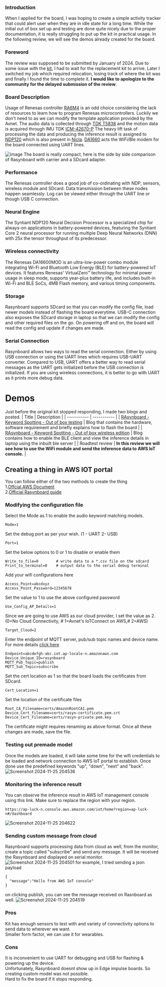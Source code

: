 ### Introduction
When I applied for the board, I was hoping to create a simple activity tracker that could alert user when they are in idle state for a long time. While the initial out of box set up and testing are done quite nicely due to the proper documentation, it is really struggling to put up the kit in practical usage. In the following review, we will see the demos already created for the board. <br>

### Foreword
The review was supposed to be submitted by January of 2024. Due to some issue with the [kit](https://community.element14.com/products/devtools/avnetboardscommunity/avnetboard-forums/f/rasynboard/54224/rasynboard-stopped-working), I had to wait for the replacement kit to arrive. Later I switched my job which required relocation, losing track of where the kit was and finally I found the time to complete it. **I would like to apologize to the community for the delayed submission of the review**.<br> 

### Board Description
Usage of Renesas controller [RA6M4](https://www.renesas.com/en/products/microcontrollers-microprocessors/ra-cortex-m-mcus/ra6m4-200mhz-arm-cortex-m33-trustzone-high-integration-ethernet-and-octaspi) is an odd choice considering the lack of resources to learn how to program Renesas microcontrollers. Luckily we don't need to as we can modify the template application provided by the Avnet.
The audio data is collected through [TDK T5838](https://invensense.tdk.com/products/digital/t5838/) and the motion data is acquired through IMU TDK [ICM-42670-P](https://invensense.tdk.com/products/motion-tracking/6-axis/icm-42670-p/)
The heavy lift task of processing the data and producing the inference result is assigned to [NDP120](https://www.syntiant.com/ndp120) which is also present in [Nicla](https://store-usa.arduino.cc/products/nicla-voice). 
[DA1660](https://www.renesas.com/en/products/wireless-connectivity/wi-fi/low-power-wi-fi/da16600mod-ultra-low-power-wi-fi-bluetooth-low-energy-combo-modules-battery-powered-iot-devices) acts the WiFi/Ble modem for the board connected using UART lines.<br>

![image](https://github.com/user-attachments/assets/63a82d4d-3572-4c44-b28c-88aa9c8ca0e8)
The board is really compact, here is the side by side comparison of Rasynboard with carrier and a SDcard adapter. <br>

### Performance
The Renesas controller does a good job of co-ordinating with NDP, sensors, wireless module and SDcard. Data transmission between these nodes happen seamlessly. Log can be viewed either through the UART line or though USB C connection.<br>

### Neural Engine
The Syntiant NDP120 Neural Decision Processor is a specialized chip for always-on applications in battery-powered devices, featuring the Syntiant Core 2 neural processor for running multiple Deep Neural Networks (DNN) with 25x the tensor throughput of its predecessor.<br>

### Wireless connectivity
The Renesas DA16600MOD is an ultra-low-power combo module integrating Wi-Fi and Bluetooth Low Energy (BLE) for battery-powered IoT devices. It features Renesas' VirtualZero™ technology for minimal power usage in sleep mode, supports year-plus battery life, and includes built-in Wi-Fi and BLE SoCs, 4MB Flash memory, and various timing components.<br>

### Storage
Rasynboard supports SDcard so that you can modify the config file, load newer models instead of flashing the board everytime. USB-C connection also exposes the SDcard storage in laptop so that we can modify the config and other required files on the go. On powering off and on, the board will read the config and update if changes are made. <br>

### Serial Connection
Rasynboard allows two ways to read the serial connection. Either by using USB connection or using the UART lines which requires USB-UART converter. Compared to USB, UART offers a better way to read serial messages as the UART gets initialized before the USB connection is initialized. If you are using wireless connections, it is better to go with UART as it prints more debug data.<br>

# Demos
Just before the original kit stopped responding, I made two blogs and posted. 
| Title | Description |
| ----------- | ----------- |
| [RAsynboard - Keyword Spotting - Out of box testing](https://community.element14.com/products/roadtest/b/blog/posts/rasynboard-_2d00_-keyword-spotting-_2d00_-out-of-box-testing) | Blog that contains the hardware, software requirement and briefly explains how to flash the board |
| [RAsynboard - Keyword Spotting - Out of box wireless edition](https://community.element14.com/products/roadtest/b/blog/posts/rasynboard---keyword-spotting---out-of-box-wireless-edition) | Blog contains how to enable the BLE client and view the inference details in laptop using the inbuilt ble server |
| Roadtest review | **In this review we will see how to use the WiFi module and send the inference data to AWS IoT console.** |

## Creating a thing in AWS IOT portal
You can follow either of the two methods to create the thing <br>
1.[Offcial AWS Document](https://docs.aws.amazon.com/iot/latest/developerguide/iot-moisture-create-thing.html)<br>
2.[Official Rasynboard guide](https://github.com/Avnet/RASynBoard-Out-of-Box-Demo/blob/rasynboard_v2_tiny/docs/awsIoTCore.md)<br>

### Modifying the configuration file
Select the Mode as 1 to enable the audio keyword matching models.<br>
```
Mode=1
```
Set the debug port as per your wish. (1 - UART 2- USB)<br>
```
Port=1 
```
Set the below options to 0 or 1 to disable or enable them<br>
```
Write_to_file=0        # write data to a *.csv file on the sdcard
Print_to_terminal=0    # output data to the serial debug terminal
```
Add your wifi configurations here<br>
```
Access_Point=abcdxyz
Access_Point_Password=12345678
```
Set the value to 1 to use the above configured password<br>
```
Use_Config_AP_Details=1
```
Since we are going to use AWS as our cloud provider, I set the value as 2. (0=No Cloud Connectivity, #  1=Avnet's IoTConnect on AWS,#  2=AWS)<br>
```
Target_Cloud=2
```
Enter the endpoint of MQTT server, pub/sub topic names and device name. For more details [click here](https://github.com/Avnet/RASynBoard-Out-of-Box-Demo/blob/rasynboard_v2_tiny/docs/AWSIoTCore.md)<br>
```
Endpoint=abcdefgh-abc.iot.ap-locale-n.amazonaws.com
Device_Unique_ID=rasynboard
MQTT_Pub_Topic=publish
MQTT_Sub_Topic=subscribe
```
Set the cert location as 1 so that the board loads the certificates from SDcard.
```
Cert_Location=1
```
Set the location of the certificate files
```
Root_CA_Filename=certs/AmazonRootCA1.pem
Device_Cert_Filename=certs/rasyn-certificate.pem.crt
Device_Cert_Filename=certs/rasyn-private.pem.key
```
The certificate might requires renaming as above format. Once all these changes are made, save the file.

### Testing out premade model
Once the models are loaded, it will take some time for the wifi credentials to be loaded and network connection to AWS IoT portal to establish. Once done use the predefined keywords "up", "down", "next" and "back". 
![Screenshot 2024-11-25 204536](https://github.com/user-attachments/assets/1f3ea49b-f641-4da2-98e3-56c02cd81397)

### Monitoring the inference result
You can observe the inference result in AWS IoT management console using this link. Make sure to replace the region with your region. <br>
```
https://ap-luck-n.console.aws.amazon.com/iot/home?region=ap-luck-n#/dashboard
```

![Screenshot 2024-11-25 204622](https://github.com/user-attachments/assets/c5fb5e4b-1ec7-4c34-92d1-7241078173fd)

### Sending custom message from cloud
Rasynboard supports processing data from cloud as well, from the monitor, create a topic called "subscribe" and send any message. It will be received the Rasynboard and displayed on serial monitor. <br>
![Screenshot 2024-11-25 204501](https://github.com/user-attachments/assets/2566551c-5374-4099-a63d-3dc70fa1cd43)
for example, I tried sending a json payload
```
{
  "message":"Hello from AWS IoT console"
}
```
on clicking publish, you can see the message received on Rasnboard as well.
![Screenshot 2024-11-25 204519](https://github.com/user-attachments/assets/adf1d914-0f92-41cb-86b3-ca54fcf757cf)


### Pros
Kit has enough sensors to test with and variety of connectivity options to send data to wherever we want. <br>
Smaller form factor, we can use it for wearables. <br>

### Cons
It is inconvenient to use UART for debugging and USB for flashing & powering up the device. <br>
Unfortunately, Rasynboard doesnt show up in Edge impulse boards. So creating custom model was not possible. <br>
Hard to fix the board if it stops responding. <br>

